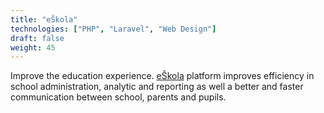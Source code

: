 ```yaml
---
title: "eŠkola"
technologies: ["PHP", "Laravel", "Web Design"]
draft: false
weight: 45
---
```


Improve the education experience. [eŠkola](https://eskola.rs) platform improves efficiency in school administration, analytic and reporting as well a better and faster communication between school, parents and pupils.
